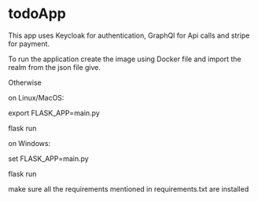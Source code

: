 # todoApp

This app uses Keycloak for authentication, GraphQl for Api calls and stripe for payment.

To run the application create the image using Docker file and import the realm from the json file give.

Otherwise

on Linux/MacOS:

export FLASK_APP=main.py

flask run


on Windows:

set FLASK_APP=main.py

flask run


make sure all the requirements mentioned in requirements.txt are installed
